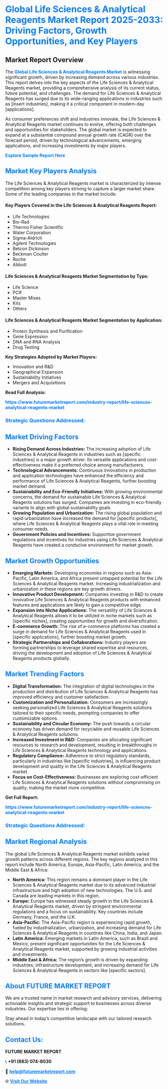 <h1 style="color: #007BFF;">Global Life Sciences & Analytical Reagents Market Report 2025-2033: Driving Factors, Growth Opportunities, and Key Players</h1>

<section id="overview">
<h2>Market Report Overview</h2>
<p>The <a href="https://www.futuremarketreport.com/industry-report/life-sciences-analytical-reagents-market" style="color: #007BFF; text-decoration: none;"><strong>Global Life Sciences & Analytical Reagents Market</strong></a> is witnessing significant growth, driven by increasing demand across various industries. This report delves into the key aspects of the Life Sciences & Analytical Reagents market, providing a comprehensive analysis of its current status, future potential, and challenges. The demand for Life Sciences & Analytical Reagents has surged due to its wide-ranging applications in industries such as [insert industries], making it a critical component in modern-day [applications].</p>
<p>As consumer preferences shift and industries innovate, the Life Sciences & Analytical Reagents market continues to evolve, offering both challenges and opportunities for stakeholders. The global market is expected to expand at a substantial compound annual growth rate (CAGR) over the forecast period, driven by technological advancements, emerging applications, and increasing investments by major players.</p>
</section>

<section id="overview">
<p><a href="https://www.futuremarketreport.com/request-sample/reportId=57503" style="color: #007BFF; text-decoration: none;"><strong>Explore Sample Report Here</strong></a></p>
</section>

<section id="key-players">
<h2 style="color: #007BFF;">Market Key Players Analysis</h2>
<p>The Life Sciences & Analytical Reagents market is characterized by intense competition among key players striving to capture a larger market share. Some of the leading companies in the market include:</p>
<h4>Key Players Covered in the Life Sciences & Analytical Reagents Report:</h4>
<ul><li>Life Technologies</li><li>Bio-Rad</li><li>Thermo Fisher Scientific</li><li>Water Corporation</li><li>Sigma-Aldrich</li><li>Agilent Technologies</li><li>Betcon Dickinson</li><li>Beckman Coulter</li><li>Roche</li><li>Abbott</li></ul>
<h4>Life Sciences & Analytical Reagents Market Segmentation by Type:</h4>
<ul><li>Life Science</li><li>PCR</li><li>Master Mixes</li><li>Kits</li><li>Others</li></ul>

<h4>Life Sciences & Analytical Reagents Market Segmentation by Application:</h4>
<ul><li>Protein Synthesis and Purification</li><li>Gene Expression</li><li>DNA and RNA Analysis</li><li>Drug Testing</li></ul>
<p><strong>Key Strategies Adopted by Market Players:</strong></p>
<ul>
<li>Innovation and R&D</li>
<li>Geographical Expansion</li>
<li>Sustainability Initiatives</li>
<li>Mergers and Acquisitions</li>
</ul>
</section>

<section>
<p><strong>Read Full Analysis: </strong></p><a href="https://www.futuremarketreport.com/industry-report/life-sciences-analytical-reagents-market" style="color: #007BFF; text-decoration: none;"><strong>https://www.futuremarketreport.com/industry-report/life-sciences-analytical-reagents-market</strong></a>
<h3 style="color: #007BFF;">Strategic Questions Addressed:</h3>
</section>

<section id="driving-factors">
<h2 style="color: #007BFF;">Market Driving Factors</h2>
<ul>
<li><strong>Rising Demand Across Industries:</strong> The increasing adoption of Life Sciences & Analytical Reagents in industries such as [specific industries] is a major growth driver. Its versatile applications and cost-effectiveness make it a preferred choice among manufacturers.</li>
<li><strong>Technological Advancements:</strong> Continuous innovations in production and application technologies have enhanced the efficiency and performance of Life Sciences & Analytical Reagents, further boosting market demand.</li>
<li><strong>Sustainability and Eco-Friendly Initiatives:</strong> With growing environmental concerns, the demand for sustainable Life Sciences & Analytical Reagents solutions has surged. Companies are investing in eco-friendly variants to align with global sustainability goals.</li>
<li><strong>Growing Population and Urbanization:</strong> The rising global population and rapid urbanization have increased the demand for [specific products], where Life Sciences & Analytical Reagents plays a vital role in meeting consumer needs.</li>
<li><strong>Government Policies and Incentives:</strong> Supportive government regulations and incentives for industries using Life Sciences & Analytical Reagents have created a conducive environment for market growth.</li>
</ul>
</section>

<section id="growth-opportunities">
<h2 style="color: #007BFF;">Market Growth Opportunities</h2>
<ul>
<li><strong>Emerging Markets:</strong> Developing economies in regions such as Asia-Pacific, Latin America, and Africa present untapped potential for the Life Sciences & Analytical Reagents market. Increasing industrialization and urbanization in these regions are key growth drivers.</li>
<li><strong>Innovative Product Development:</strong> Companies investing in R&D to create innovative Life Sciences & Analytical Reagents products with enhanced features and applications are likely to gain a competitive edge.</li>
<li><strong>Expansion into Niche Applications:</strong> The versatility of Life Sciences & Analytical Reagents allows it to be utilized in niche markets such as [specific niches], creating opportunities for growth and diversification.</li>
<li><strong>E-commerce Growth:</strong> The rise of e-commerce platforms has created a surge in demand for Life Sciences & Analytical Reagents used in [specific applications], further boosting market growth.</li>
<li><strong>Strategic Partnerships and Collaborations:</strong> Industry players are forming partnerships to leverage shared expertise and resources, driving the development and adoption of Life Sciences & Analytical Reagents products globally.</li>
</ul>
</section>

<section id="trending-factors">
<h2 style="color: #007BFF;">Market Trending Factors</h2>
<ul>
<li><strong>Digital Transformation:</strong> The integration of digital technologies in the production and distribution of Life Sciences & Analytical Reagents has improved efficiency and customer satisfaction.</li>
<li><strong>Customization and Personalization:</strong> Consumers are increasingly seeking personalized Life Sciences & Analytical Reagents solutions tailored to their specific needs, prompting companies to offer customizable options.</li>
<li><strong>Sustainability and Circular Economy:</strong> The push towards a circular economy has driven demand for recyclable and reusable Life Sciences & Analytical Reagents solutions.</li>
<li><strong>Increased Investment in R&D:</strong> Companies are allocating significant resources to research and development, resulting in breakthroughs in Life Sciences & Analytical Reagents technology and applications.</li>
<li><strong>Regulatory Compliance:</strong> Adherence to strict regulatory standards, particularly in industries like [specific industries], is influencing product development and quality in the Life Sciences & Analytical Reagents market.</li>
<li><strong>Focus on Cost-Effectiveness:</strong> Businesses are exploring cost-efficient Life Sciences & Analytical Reagents solutions without compromising on quality, making the market more competitive.</li>
</ul>
</section>

<section>
<p><strong>Get Full Report: </strong></p><a href="https://www.futuremarketreport.com/industry-report/life-sciences-analytical-reagents-market" style="color: #007BFF; text-decoration: none;"><strong>https://www.futuremarketreport.com/industry-report/life-sciences-analytical-reagents-market</strong></a>
<h3 style="color: #007BFF;">Strategic Questions Addressed:</h3>
</section>


<section id="regional-analysis">
<h2 style="color: #007BFF;">Market Regional Analysis</h2>
<p>The global Life Sciences & Analytical Reagents market exhibits varied growth patterns across different regions. The key regions analyzed in this report include North America, Europe, Asia-Pacific, Latin America, and the Middle East & Africa:</p>
<ul>
<li><strong>North America:</strong> This region remains a dominant player in the Life Sciences & Analytical Reagents market due to its advanced industrial infrastructure and high adoption of new technologies. The U.S. and Canada are leading markets in this region.</li>
<li><strong>Europe:</strong> Europe has witnessed steady growth in the Life Sciences & Analytical Reagents market, driven by stringent environmental regulations and a focus on sustainability. Key countries include Germany, France, and the U.K.</li>
<li><strong>Asia-Pacific:</strong> The Asia-Pacific region is experiencing rapid growth, fueled by industrialization, urbanization, and increasing demand for Life Sciences & Analytical Reagents in countries like China, India, and Japan.</li>
<li><strong>Latin America:</strong> Emerging markets in Latin America, such as Brazil and Mexico, present significant opportunities for the Life Sciences & Analytical Reagents market, supported by growing industrial activities and investments.</li>
<li><strong>Middle East & Africa:</strong> The region’s growth is driven by expanding industries, infrastructure development, and increasing demand for Life Sciences & Analytical Reagents in sectors like [specific sectors].</li>
</ul>
</section>

<footer>
<h2 style="color: #007BFF;">About FUTURE MARKET REPORT</h2>
<p>We are a trusted name in market research and advisory services, delivering actionable insights and strategic support to businesses across diverse industries. Our expertise lies in offering:</p>

<p>Stay ahead in today’s competitive landscape with our tailored research solutions.</p>

<h2 style="color: #007BFF;">Contact Us:</h2>
<p><strong>FUTURE MARKET REPORT</strong></p>
<p>📞 <strong>+91 (883) 074-8030</strong></p>
<p>📧 <strong><a href="mailto:help@futuremarketreport.com" style="color: #007BFF;">help@futuremarketreport.com</a></strong></p>
<p>🌐 <strong><a href="https://www.futuremarketreport.com/" style="color: #007BFF;">Visit Our Website</a></strong></p>
</footer>